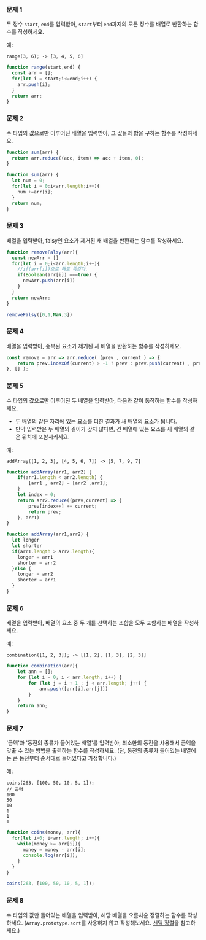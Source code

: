 ### 문제 1

두 정수 `start`, `end`를 입력받아, `start`부터 `end`까지의 모든 정수를 배열로 반환하는 함수를 작성하세요.

예:
```
range(3, 6); -> [3, 4, 5, 6]
```
```js
function range(start,end) {
  const arr = [];
  for(let i = start;i<=end;i++) {
    arr.push(i);
  }
  return arr;
}
```
### 문제 2

수 타입의 값으로만 이루어진 배열을 입력받아, 그 값들의 합을 구하는 함수를 작성하세요.
```js
function sum(arr) {
  return arr.reduce((acc, item) => acc + item, 0);
}
```
```js
function sum(arr) {
  let num = 0;
  for(let i = 0;i<arr.length;i++){
    num +=arr[i];
  }
  return num;
}
```
### 문제 3

배열을 입력받아, falsy인 요소가 제거된 새 배열을 반환하는 함수를 작성하세요.

```js
function removeFalsy(arr){
  const newArr = []
  for(let i = 0;i<arr.length;i++){
    //if(arr[i])으로 해도 똑같다.
    if(Boolean(arr[i]) ===true) {
      newArr.push(arr[i])
    }
  }
  return newArr;
}

removeFalsy([0,1,NaN,3])
```

### 문제 4

배열을 입력받아, 중복된 요소가 제거된 새 배열을 반환하는 함수를 작성하세요.
```js
const remove = arr => arr.reduce( (prev , current ) => {
    return prev.indexOf(current) > -1 ? prev : prev.push(current) , prev 
}, [] );
```

### 문제 5

수 타입의 값으로만 이루어진 두 배열을 입력받아, 다음과 같이 동작하는 함수를 작성하세요.
- 두 배열의 같은 자리에 있는 요소를 더한 결과가 새 배열의 요소가 됩니다.
- 만약 입력받은 두 배열의 길이가 갖지 않다면, 긴 배열에 있는 요소를 새 배열의 같은 위치에 포함시키세요.

예:
```
addArray([1, 2, 3], [4, 5, 6, 7]) -> [5, 7, 9, 7]
```
```js
function addArray(arr1, arr2) {
    if(arr1.length < arr2.length) {
        [arr1 , arr2] = [arr2 ,arr1];
    }
    let index = 0;
    return arr2.reduce((prev,current) => {
        prev[index++] += current;
        return prev;
    }, arr1)
}

function addArray(arr1,arr2) {
  let longer
  let shorter
  if(arr1.length > arr2.length){
    longer = arr1
    shorter = arr2
  }else {
    longer = arr2
    shorter = arr1
  }
}
```

### 문제 6

배열을 입력받아, 배열의 요소 중 두 개를 선택하는 조합을 모두 포함하는 배열을 작성하세요.

예:
```
combination([1, 2, 3]); -> [[1, 2], [1, 3], [2, 3]]
```
```js
function combination(arr){
    let ann = [];
    for (let i = 0; i < arr.length; i++) {
        for (let j = i + 1 ; j < arr.length; j++) {
            ann.push([arr[i],arr[j]])
        }
    }
    return ann;
}
```
### 문제 7

'금액'과 '동전의 종류가 들어있는 배열'를 입력받아, 최소한의 동전을 사용해서 금액을 맞출 수 있는 방법을 출력하는 함수를 작성하세요.
(단, 동전의 종류가 들어있는 배열에는 큰 동전부터 순서대로 들어있다고 가정합니다.)

예:
```
coins(263, [100, 50, 10, 5, 1]);
// 출력
100
50
10
1
1
1
```
```js
function coins(money, arr){
  for(let i=0; i<arr.length; i++){
    while(money >= arr[i]){
      money = money - arr[i];
      console.log(arr[i]);  
    }
  }
}

coins(263, [100, 50, 10, 5, 1]);
```
### 문제 8

수 타입의 값만 들어있는 배열을 입력받아, 해당 배열을 오름차순 정렬하는 함수를 작성하세요. (`Array.prototype.sort`를 사용하지 않고 작성해보세요. [선택 정렬](https://ko.wikipedia.org/wiki/%EC%84%A0%ED%83%9D_%EC%A0%95%EB%A0%AC)을 참고하세요.)
